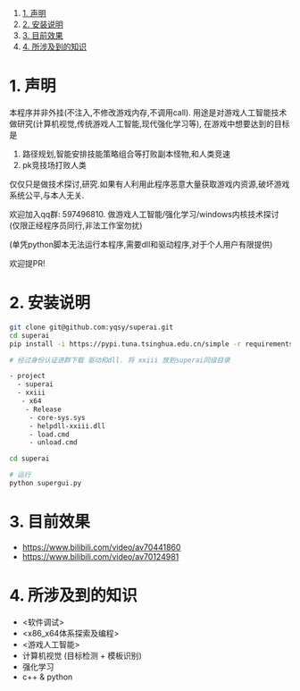 <!-- TOC -->

1. [1. 声明](#1-声明)
2. [2. 安装说明](#2-安装说明)
3. [3. 目前效果](#3-目前效果)
4. [4. 所涉及到的知识](#4-所涉及到的知识)

<!-- /TOC -->


# 1. 声明

本程序并非外挂(不注入,不修改游戏内存,不调用call). 用途是对游戏人工智能技术做研究(计算机视觉,传统游戏人工智能,现代强化学习等), 在游戏中想要达到的目标是

1. 路径规划,智能安排技能策略组合等打败副本怪物,和人类竞速
2. pk竞技场打败人类

仅仅只是做技术探讨,研究.如果有人利用此程序恶意大量获取游戏内资源,破坏游戏系统公平,与本人无关. 

欢迎加入qq群: 597496810. 做游戏人工智能/强化学习/windows内核技术探讨 (仅限正经程序员同行,非法工作室勿扰)

(单凭python脚本无法运行本程序,需要dll和驱动程序,对于个人用户有限提供)

欢迎提PR!

# 2. 安装说明

```bash
git clone git@github.com:yqsy/superai.git
cd superai
pip install -i https://pypi.tuna.tsinghua.edu.cn/simple -r requirements.txt

# 经过身份认证进群下载 驱动和dll. 将 xxiii 放到superai同级目录

- project
  - superai
  - xxiii
   - x64
    - Release
     - core-sys.sys
     - helpdll-xxiii.dll
     - load.cmd
     - unload.cmd

cd superai

# 运行
python supergui.py
```

# 3. 目前效果

* https://www.bilibili.com/video/av70441860
* https://www.bilibili.com/video/av70124981

# 4. 所涉及到的知识

* <软件调试>
* <x86_x64体系探索及编程>
* <游戏人工智能>
* 计算机视觉 (目标检测 + 模板识别)
* 强化学习
* c++ & python
